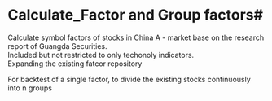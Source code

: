 # Calculate_Factor and Group factors#
Calculate symbol factors of stocks in China A - market base on the research report of Guangda Securities.    
Included but not restricted to only techonoly indicators.   
Expanding the existing fatcor repository

For backtest of a single factor, to divide the existing stocks continuously into n groups
